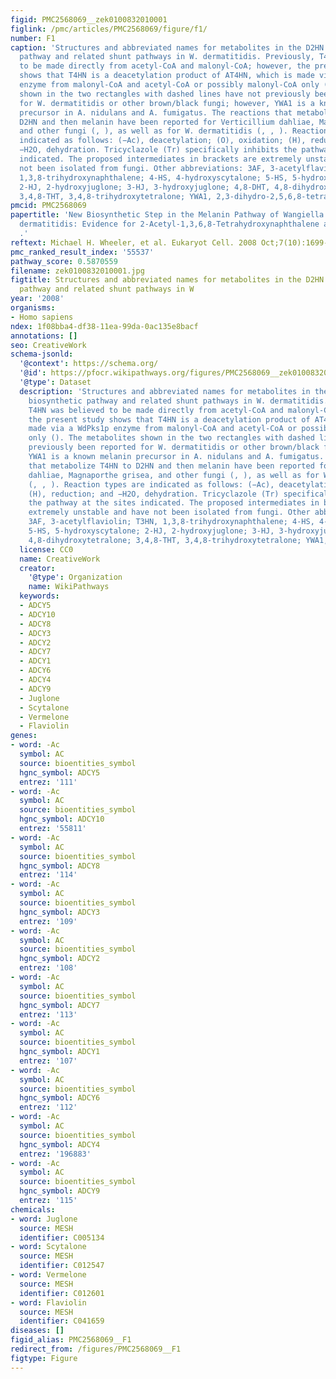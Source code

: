 ```yaml
---
figid: PMC2568069__zek0100832010001
figlink: /pmc/articles/PMC2568069/figure/f1/
number: F1
caption: 'Structures and abbreviated names for metabolites in the D2HN melanin biosynthetic
  pathway and related shunt pathways in W. dermatitidis. Previously, T4HN was believed
  to be made directly from acetyl-CoA and malonyl-CoA; however, the present study
  shows that T4HN is a deacetylation product of AT4HN, which is made via a WdPks1p
  enzyme from malonyl-CoA and acetyl-CoA or possibly malonyl-CoA only (). The metabolites
  shown in the two rectangles with dashed lines have not previously been reported
  for W. dermatitidis or other brown/black fungi; however, YWA1 is a known melanin
  precursor in A. nidulans and A. fumigatus. The reactions that metabolize T4HN to
  D2HN and then melanin have been reported for Verticillium dahliae, Magnaporthe grisea,
  and other fungi (, ), as well as for W. dermatitidis (, , ). Reaction types are
  indicated as follows: (−Ac), deacetylation; (O), oxidation; (H), reduction; and
  −H2O, dehydration. Tricyclazole (Tr) specifically inhibits the pathway at the sites
  indicated. The proposed intermediates in brackets are extremely unstable and have
  not been isolated from fungi. Other abbreviations: 3AF, 3-acetylflaviolin; T3HN,
  1,3,8-trihydroxynaphthalene; 4-HS, 4-hydroxyscytalone; 5-HS, 5-hydroxyscytalone;
  2-HJ, 2-hydroxyjuglone; 3-HJ, 3-hydroxyjuglone; 4,8-DHT, 4,8-dihydroxytetralone;
  3,4,8-THT, 3,4,8-trihydroxytetralone; YWA1, 2,3-dihydro-2,5,6,8-tetrahydroxy-2-methyl-4H-naphtho[2,3-b]pyran-4-one.'
pmcid: PMC2568069
papertitle: 'New Biosynthetic Step in the Melanin Pathway of Wangiella (Exophiala)
  dermatitidis: Evidence for 2-Acetyl-1,3,6,8-Tetrahydroxynaphthalene as a Novel Precursor
  .'
reftext: Michael H. Wheeler, et al. Eukaryot Cell. 2008 Oct;7(10):1699-1711.
pmc_ranked_result_index: '55537'
pathway_score: 0.5870559
filename: zek0100832010001.jpg
figtitle: Structures and abbreviated names for metabolites in the D2HN melanin biosynthetic
  pathway and related shunt pathways in W
year: '2008'
organisms:
- Homo sapiens
ndex: 1f08bba4-df38-11ea-99da-0ac135e8bacf
annotations: []
seo: CreativeWork
schema-jsonld:
  '@context': https://schema.org/
  '@id': https://pfocr.wikipathways.org/figures/PMC2568069__zek0100832010001.html
  '@type': Dataset
  description: 'Structures and abbreviated names for metabolites in the D2HN melanin
    biosynthetic pathway and related shunt pathways in W. dermatitidis. Previously,
    T4HN was believed to be made directly from acetyl-CoA and malonyl-CoA; however,
    the present study shows that T4HN is a deacetylation product of AT4HN, which is
    made via a WdPks1p enzyme from malonyl-CoA and acetyl-CoA or possibly malonyl-CoA
    only (). The metabolites shown in the two rectangles with dashed lines have not
    previously been reported for W. dermatitidis or other brown/black fungi; however,
    YWA1 is a known melanin precursor in A. nidulans and A. fumigatus. The reactions
    that metabolize T4HN to D2HN and then melanin have been reported for Verticillium
    dahliae, Magnaporthe grisea, and other fungi (, ), as well as for W. dermatitidis
    (, , ). Reaction types are indicated as follows: (−Ac), deacetylation; (O), oxidation;
    (H), reduction; and −H2O, dehydration. Tricyclazole (Tr) specifically inhibits
    the pathway at the sites indicated. The proposed intermediates in brackets are
    extremely unstable and have not been isolated from fungi. Other abbreviations:
    3AF, 3-acetylflaviolin; T3HN, 1,3,8-trihydroxynaphthalene; 4-HS, 4-hydroxyscytalone;
    5-HS, 5-hydroxyscytalone; 2-HJ, 2-hydroxyjuglone; 3-HJ, 3-hydroxyjuglone; 4,8-DHT,
    4,8-dihydroxytetralone; 3,4,8-THT, 3,4,8-trihydroxytetralone; YWA1, 2,3-dihydro-2,5,6,8-tetrahydroxy-2-methyl-4H-naphtho[2,3-b]pyran-4-one.'
  license: CC0
  name: CreativeWork
  creator:
    '@type': Organization
    name: WikiPathways
  keywords:
  - ADCY5
  - ADCY10
  - ADCY8
  - ADCY3
  - ADCY2
  - ADCY7
  - ADCY1
  - ADCY6
  - ADCY4
  - ADCY9
  - Juglone
  - Scytalone
  - Vermelone
  - Flaviolin
genes:
- word: -Ac
  symbol: AC
  source: bioentities_symbol
  hgnc_symbol: ADCY5
  entrez: '111'
- word: -Ac
  symbol: AC
  source: bioentities_symbol
  hgnc_symbol: ADCY10
  entrez: '55811'
- word: -Ac
  symbol: AC
  source: bioentities_symbol
  hgnc_symbol: ADCY8
  entrez: '114'
- word: -Ac
  symbol: AC
  source: bioentities_symbol
  hgnc_symbol: ADCY3
  entrez: '109'
- word: -Ac
  symbol: AC
  source: bioentities_symbol
  hgnc_symbol: ADCY2
  entrez: '108'
- word: -Ac
  symbol: AC
  source: bioentities_symbol
  hgnc_symbol: ADCY7
  entrez: '113'
- word: -Ac
  symbol: AC
  source: bioentities_symbol
  hgnc_symbol: ADCY1
  entrez: '107'
- word: -Ac
  symbol: AC
  source: bioentities_symbol
  hgnc_symbol: ADCY6
  entrez: '112'
- word: -Ac
  symbol: AC
  source: bioentities_symbol
  hgnc_symbol: ADCY4
  entrez: '196883'
- word: -Ac
  symbol: AC
  source: bioentities_symbol
  hgnc_symbol: ADCY9
  entrez: '115'
chemicals:
- word: Juglone
  source: MESH
  identifier: C005134
- word: Scytalone
  source: MESH
  identifier: C012547
- word: Vermelone
  source: MESH
  identifier: C012601
- word: Flaviolin
  source: MESH
  identifier: C041659
diseases: []
figid_alias: PMC2568069__F1
redirect_from: /figures/PMC2568069__F1
figtype: Figure
---
```

